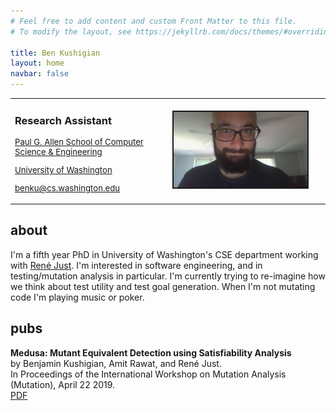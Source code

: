 ```yaml
---
# Feel free to add content and custom Front Matter to this file.
# To modify the layout, see https://jekyllrb.com/docs/themes/#overriding-theme-defaults

title: Ben Kushigian
layout: home
navbar: false
---
```

<style>
.heading-item {
  /* text-align: center; */
  font-size: 0.94em;
}
</style>

<!-- <hr size="0" noshade color="gray"> -->
  <table width="100%" border="0px" cellpadding="0px" cellspacing="0px" pad="0px">
  <td style="text-align: left" width="50%" border="0px" border-color="white">
  <h3> Research Assistant</h3>

  <p class="heading-item">
    <a href="https://www.cs.washington.edu/">Paul G. Allen School of Computer
    Science & Engineering<br/></a></p>

  <p class="heading-item">
    <a href="http://www.washington.edu/">
    University of Washington
    </a></p>

  <p class="heading-item">
    <a href="mailto: benku@cs.washington.edu">benku@cs.washington.edu
    </a>
  </p>
  </td>
  <td  border="0px">
    <img border="2px" src="/assets/img/me.jpg" width="90%">
  </td>
  </table>

<!-- <hr size="2" noshade color="gray"> -->

## about

I'm a fifth year PhD in University of Washington's CSE department working with
[René Just][rjust-site].  I'm interested in software engineering, and in
testing/mutation analysis in particular. I'm currently trying to re-imagine how
we think about test utility and test goal generation.  When I'm not mutating
code I'm playing music or poker.

## pubs

  <p> <b>Medusa: Mutant Equivalent Detection using Satisfiability
  Analysis</b><br/>
  by Benjamin Kushigian, Amit Rawat, and René Just.<br/>
  In Proceedings of the International Workshop on Mutation Analysis (Mutation), April 22 2019.<br/>
  <a href="/assets/files/medusa_icst_2019.pdf">PDF</a>
  </p>


[rjust-site]:https://people.cs.umass.edu/~rjust/
